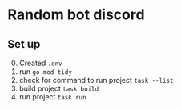 <h1>Random bot discord</h1>

<h2>Set up</h2>

0. Created `.env` 
1. run `go mod tidy`
2. check for command to run project
```task --list```
3. build project `task build`
4. run project `task run`

